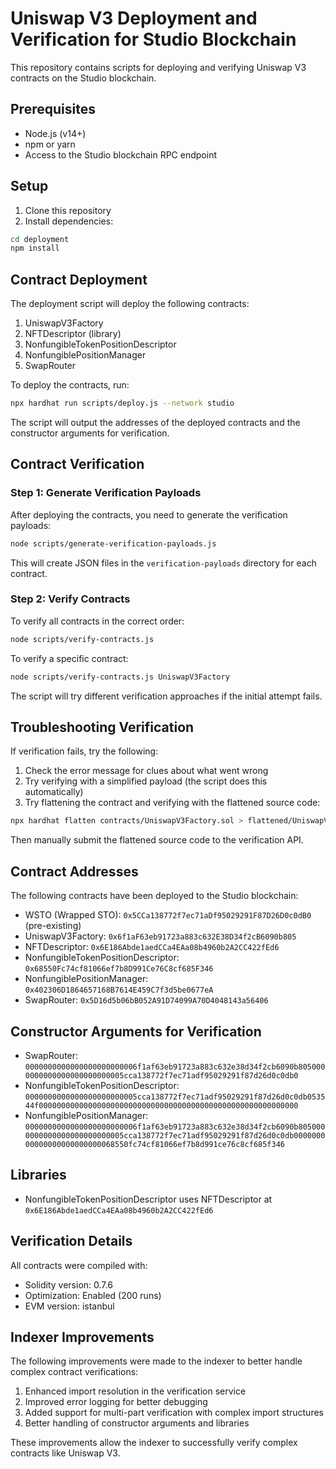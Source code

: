 # Uniswap V3 Deployment and Verification for Studio Blockchain

This repository contains scripts for deploying and verifying Uniswap V3 contracts on the Studio blockchain.

## Prerequisites

- Node.js (v14+)
- npm or yarn
- Access to the Studio blockchain RPC endpoint

## Setup

1. Clone this repository
2. Install dependencies:

```bash
cd deployment
npm install
```

## Contract Deployment

The deployment script will deploy the following contracts:

1. UniswapV3Factory
2. NFTDescriptor (library)
3. NonfungibleTokenPositionDescriptor
4. NonfungiblePositionManager
5. SwapRouter

To deploy the contracts, run:

```bash
npx hardhat run scripts/deploy.js --network studio
```

The script will output the addresses of the deployed contracts and the constructor arguments for verification.

## Contract Verification

### Step 1: Generate Verification Payloads

After deploying the contracts, you need to generate the verification payloads:

```bash
node scripts/generate-verification-payloads.js
```

This will create JSON files in the `verification-payloads` directory for each contract.

### Step 2: Verify Contracts

To verify all contracts in the correct order:

```bash
node scripts/verify-contracts.js
```

To verify a specific contract:

```bash
node scripts/verify-contracts.js UniswapV3Factory
```

The script will try different verification approaches if the initial attempt fails.

## Troubleshooting Verification

If verification fails, try the following:

1. Check the error message for clues about what went wrong
2. Try verifying with a simplified payload (the script does this automatically)
3. Try flattening the contract and verifying with the flattened source code:

```bash
npx hardhat flatten contracts/UniswapV3Factory.sol > flattened/UniswapV3Factory.sol
```

Then manually submit the flattened source code to the verification API.

## Contract Addresses

The following contracts have been deployed to the Studio blockchain:

- WSTO (Wrapped STO): `0x5CCa138772f7ec71aDf95029291F87D26D0c0dB0` (pre-existing)
- UniswapV3Factory: `0x6f1aF63eb91723a883c632E38D34f2cB6090b805`
- NFTDescriptor: `0x6E186Abde1aedCCa4EAa08b4960b2A2CC422fEd6`
- NonfungibleTokenPositionDescriptor: `0x68550Fc74cf81066ef7b8D991Ce76C8cf685F346`
- NonfungiblePositionManager: `0x402306D1864657168B7614E459C7f3d5be0677eA`
- SwapRouter: `0x5D16d5b06bB052A91D74099A70D4048143a56406`

## Constructor Arguments for Verification

- SwapRouter: `0000000000000000000000006f1af63eb91723a883c632e38d34f2cb6090b8050000000000000000000000005cca138772f7ec71adf95029291f87d26d0c0db0`
- NonfungibleTokenPositionDescriptor: `0000000000000000000000005cca138772f7ec71adf95029291f87d26d0c0db053544f0000000000000000000000000000000000000000000000000000000000`
- NonfungiblePositionManager: `0000000000000000000000006f1af63eb91723a883c632e38d34f2cb6090b8050000000000000000000000005cca138772f7ec71adf95029291f87d26d0c0db000000000000000000000000068550fc74cf81066ef7b8d991ce76c8cf685f346`

## Libraries

- NonfungibleTokenPositionDescriptor uses NFTDescriptor at `0x6E186Abde1aedCCa4EAa08b4960b2A2CC422fEd6`

## Verification Details

All contracts were compiled with:
- Solidity version: 0.7.6
- Optimization: Enabled (200 runs)
- EVM version: istanbul

## Indexer Improvements

The following improvements were made to the indexer to better handle complex contract verifications:

1. Enhanced import resolution in the verification service
2. Improved error logging for better debugging
3. Added support for multi-part verification with complex import structures
4. Better handling of constructor arguments and libraries

These improvements allow the indexer to successfully verify complex contracts like Uniswap V3.
